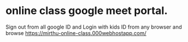 #  online class google meet portal.
Sign out from all google ID and Login with kids ID from any browser and browse https://mirthu-online-class.000webhostapp.com/ 



